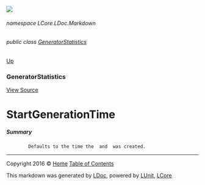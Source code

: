 ![](Content/LDoc-banner-small.png "")

###### namespace LCore.LDoc.Markdown

###### public class [GeneratorStatistics](docs/GeneratorStatistics.md)
[Up](docs/GeneratorStatistics.md)

### GeneratorStatistics
[View Source](Markdown/Statistics/GeneratorStatistics.cs)

# StartGenerationTime

##### Summary

            Defaults to the time the  and  was created.
            



---

Copyright 2016 &copy; [Home](../README.md) [Table of Contents](../TableOfContents.md)

This markdown was generated by [LDoc](https://github.com/CodeSingularity/LDoc), powered by [LUnit](https://github.com/CodeSingularity/LUnit), [LCore](https://github.com/CodeSingularity/LCore)
